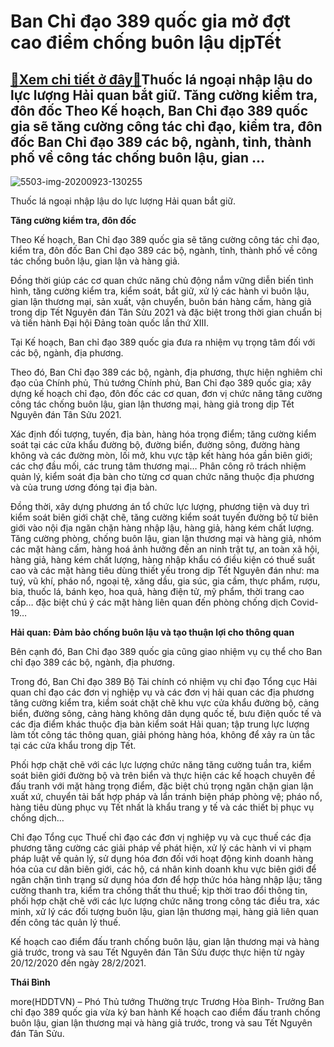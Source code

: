 Ban Chỉ đạo 389 quốc gia mở đợt cao điểm chống buôn lậu dịpTết
==============================================================

[:gift:Xem chi tiết ở đây:gift:](https://hddtvn.com/ban-chi-dao-389-quoc-gia-mo-dot-cao-diem-chong-buon-lau-diptet/)Thuốc lá ngoại nhập lậu do lực lượng Hải quan bắt giữ. Tăng cường kiểm tra, đôn đốc Theo Kế hoạch, Ban Chỉ đạo 389 quốc gia sẽ tăng cường công tác chỉ đạo, kiểm tra, đôn đốc Ban Chỉ đạo 389 các bộ, ngành, tỉnh, thành phố về công tác chống buôn lậu, gian …
---------------------------------------------------------------------------------------------------------------------------------------------------------------------------------------------------------------------------------------------------------------





![5503-img-20200923-130255](https://hddtvn.com/wp-content/uploads/2021/01/5503_IMG_20200923_130255.jpg "Ban Chỉ đạo 389 quốc gia mở đợt cao điểm chống buôn lậu dịpTết")


Thuốc lá ngoại nhập lậu do lực lượng Hải quan bắt giữ.



**Tăng cường kiểm tra, đôn đốc**


Theo Kế hoạch, Ban Chỉ đạo 389 quốc gia sẽ tăng cường công tác chỉ đạo, kiểm tra, đôn đốc Ban Chỉ đạo 389 các bộ, ngành, tỉnh, thành phố về công tác chống buôn lậu, gian lận và hàng giả.


Đồng thời giúp các cơ quan chức năng chủ động nắm vững diễn biến tình hình, tăng cường kiểm tra, kiểm soát, bắt giữ, xử lý các hành vi buôn lậu, gian lận thương mại, sản xuất, vận chuyển, buôn bán hàng cấm, hàng giả trong dịp Tết Nguyên đán Tân Sửu 2021 và đặc biệt trong thời gian chuẩn bị và tiến hành Đại hội Đảng toàn quốc lần thứ XIII.


Tại Kế hoạch, Ban chỉ đạo 389 quốc gia đưa ra nhiệm vụ trọng tâm đối với các bộ, ngành, địa phương.


Theo đó, Ban Chỉ đạo 389 các bộ, ngành, địa phương, thực hiện nghiêm chỉ đạo của Chính phủ, Thủ tướng Chính phủ, Ban Chỉ đạo 389 quốc gia; xây dựng kế hoạch chỉ đạo, đôn đốc các cơ quan, đơn vị chức năng tăng cường công tác chống buôn lậu, gian lận thương mại, hàng giả trong dịp Tết Nguyên đán Tân Sửu 2021.


Xác định đối tượng, tuyến, địa bàn, hàng hóa trọng điểm; tăng cường kiểm soát tại các cửa khẩu đường bộ, đường biển, đường sông, đường hàng không và các đường mòn, lối mở, khu vực tập kết hàng hóa gần biên giới; các chợ đầu mối, các trung tâm thương mại… Phân công rõ trách nhiệm quản lý, kiểm soát địa bàn cho từng cơ quan chức năng thuộc địa phương và của trung ương đóng tại địa bàn.


Đồng thời, xây dựng phương án tổ chức lực lượng, phương tiện và duy trì kiểm soát biên giới chặt chẽ, tăng cường kiểm soát tuyến đường bộ từ biên giới vào nội địa ngăn chặn hàng nhập lậu, hàng giả, hàng kém chất lượng. Tăng cường phòng, chống buôn lậu, gian lận thương mại và hàng giả, nhóm các mặt hàng cấm, hàng hoá ảnh hưởng đến an ninh trật tự, an toàn xã hội, hàng giả, hàng kém chất lượng, hàng nhập khẩu có điều kiện có thuế suất cao và các mặt hàng tiêu dùng thiết yếu trong dịp Tết Nguyên đán như: ma tuý, vũ khí, pháo nổ, ngoại tệ, xăng dầu, gia súc, gia cầm, thực phẩm, rượu, bia, thuốc lá, bánh kẹo, hoa quả, hàng điện tử, mỹ phẩm, thời trang cao cấp… đặc biệt chú ý các mặt hàng liên quan đến phòng chống dịch Covid-19…


**Hải quan: Đảm bảo chống buôn lậu và tạo thuận lợi cho thông quan**


Bên cạnh đó, Ban Chỉ đạo 389 quốc gia cũng giao nhiệm vụ cụ thể cho Ban chỉ đạo 389 các bộ, ngành, địa phương.


Trong đó, Ban Chỉ đạo 389 Bộ Tài chính có nhiệm vụ chỉ đạo Tổng cục Hải quan chỉ đạo các đơn vị nghiệp vụ và các đơn vị hải quan các địa phương tăng cường kiểm tra, kiểm soát chặt chẽ khu vực cửa khẩu đường bộ, cảng biển, đường sông, cảng hàng không dân dụng quốc tế, bưu điện quốc tế và các địa điểm khác thuộc địa bàn kiểm soát Hải quan; tập trung lực lượng làm tốt công tác thông quan, giải phóng hàng hóa, không để xảy ra ùn tắc tại các cửa khẩu trong dịp Tết.


Phối hợp chặt chẽ với các lực lượng chức năng tăng cường tuần tra, kiểm soát biên giới đường bộ và trên biển và thực hiện các kế hoạch chuyên đề đấu tranh với mặt hàng trọng điểm, đặc biệt chú trọng ngăn chặn gian lận xuất xứ, chuyển tải bất hợp pháp và lẩn tránh biện pháp phòng vệ; pháo nổ, hàng tiêu dùng phục vụ Tết nhất là khẩu trang y tế và các thiết bị phục vụ chống dịch…


Chỉ đạo Tổng cục Thuế chỉ đạo các đơn vị nghiệp vụ và cục thuế các địa phương tăng cường các giải pháp về phát hiện, xử lý các hành vi vi phạm pháp luật về quản lý, sử dụng hóa đơn đối với hoạt động kinh doanh hàng hóa của cư dân biên giới, các hộ, cá nhân kinh doanh khu vực biên giới để ngăn chặn tình trạng sử dụng hóa đơn để hợp thức hóa hàng nhập lậu; tăng cường thanh tra, kiểm tra chống thất thu thuế; kịp thời trao đổi thông tin, phối hợp chặt chẽ với các lực lượng chức năng trong công tác điều tra, xác minh, xử lý các đối tượng buôn lậu, gian lận thương mại, hàng giả liên quan đến công tác quản lý thuế.


Kế hoạch cao điểm đấu tranh chống buôn lậu, gian lận thương mại và hàng giả trước, trong và sau Tết Nguyên đán Tân Sửu được thực hiện từ ngày 20/12/2020 đến ngày 28/2/2021.




**Thái Bình**



more(HDDTVN) – Phó Thủ tướng Thường trực Trương Hòa Bình- Trưởng Ban chỉ đạo 389 quốc gia vừa ký ban hành Kế hoạch cao điểm đấu tranh chống buôn lậu, gian lận thương mại và hàng giả trước, trong và sau Tết Nguyên đán Tân Sửu.

